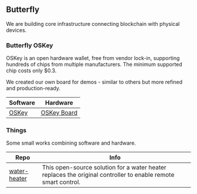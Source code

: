 ## Butterfly

We are building core infrastructure connecting blockchain with physical devices.

### Butterfly OSKey

OSKey is an open hardware wallet, free from vendor lock-in, supporting hundreds of chips from multiple manufacturers. The minimum supported chip costs only $0.3.

We created our own board for demos - similar to others but more refined and production-ready.

| Software                                                     | Hardware                                                     |
| ------------------------------------------------------------ | ------------------------------------------------------------ |
| [OSKey](https://github.com/butterfly-community/oskey-firmware) | [OSKey Board](https://github.com/butterfly-community/oskey-elf-hardware) |


### Things

Some small works combining software and hardware.

| Repo                                                         | Info                                                         |
| ------------------------------------------------------------ | ------------------------------------------------------------ |
| [water-heater](https://github.com/butterfly-communtiy/water-heater) | This open-source solution for a water heater replaces the original controller to enable remote smart control. |

### 
